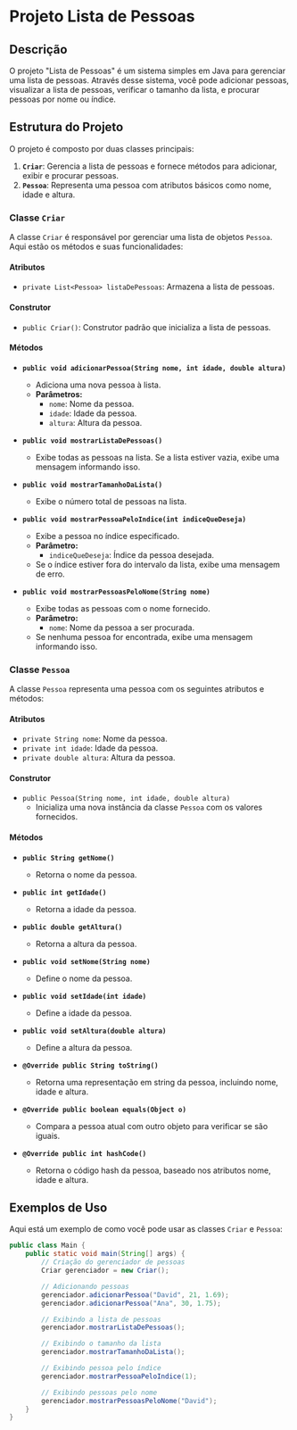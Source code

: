# Projeto Lista de Pessoas

## Descrição

O projeto "Lista de Pessoas" é um sistema simples em Java para gerenciar uma lista de pessoas. Através desse sistema, você pode adicionar pessoas, visualizar a lista de pessoas, verificar o tamanho da lista, e procurar pessoas por nome ou índice.

## Estrutura do Projeto

O projeto é composto por duas classes principais:

1. **`Criar`**: Gerencia a lista de pessoas e fornece métodos para adicionar, exibir e procurar pessoas.
2. **`Pessoa`**: Representa uma pessoa com atributos básicos como nome, idade e altura.

### Classe `Criar`

A classe `Criar` é responsável por gerenciar uma lista de objetos `Pessoa`. Aqui estão os métodos e suas funcionalidades:

#### Atributos

- `private List<Pessoa> listaDePessoas`: Armazena a lista de pessoas.

#### Construtor

- `public Criar()`: Construtor padrão que inicializa a lista de pessoas.

#### Métodos

- **`public void adicionarPessoa(String nome, int idade, double altura)`**
  - Adiciona uma nova pessoa à lista.
  - **Parâmetros:**
    - `nome`: Nome da pessoa.
    - `idade`: Idade da pessoa.
    - `altura`: Altura da pessoa.

- **`public void mostrarListaDePessoas()`**
  - Exibe todas as pessoas na lista. Se a lista estiver vazia, exibe uma mensagem informando isso.

- **`public void mostrarTamanhoDaLista()`**
  - Exibe o número total de pessoas na lista.

- **`public void mostrarPessoaPeloIndice(int indiceQueDeseja)`**
  - Exibe a pessoa no índice especificado.
  - **Parâmetro:**
    - `indiceQueDeseja`: Índice da pessoa desejada.
  - Se o índice estiver fora do intervalo da lista, exibe uma mensagem de erro.

- **`public void mostrarPessoasPeloNome(String nome)`**
  - Exibe todas as pessoas com o nome fornecido.
  - **Parâmetro:**
    - `nome`: Nome da pessoa a ser procurada.
  - Se nenhuma pessoa for encontrada, exibe uma mensagem informando isso.

### Classe `Pessoa`

A classe `Pessoa` representa uma pessoa com os seguintes atributos e métodos:

#### Atributos

- `private String nome`: Nome da pessoa.
- `private int idade`: Idade da pessoa.
- `private double altura`: Altura da pessoa.

#### Construtor

- `public Pessoa(String nome, int idade, double altura)`
  - Inicializa uma nova instância da classe `Pessoa` com os valores fornecidos.

#### Métodos

- **`public String getNome()`**
  - Retorna o nome da pessoa.

- **`public int getIdade()`**
  - Retorna a idade da pessoa.

- **`public double getAltura()`**
  - Retorna a altura da pessoa.

- **`public void setNome(String nome)`**
  - Define o nome da pessoa.

- **`public void setIdade(int idade)`**
  - Define a idade da pessoa.

- **`public void setAltura(double altura)`**
  - Define a altura da pessoa.

- **`@Override public String toString()`**
  - Retorna uma representação em string da pessoa, incluindo nome, idade e altura.

- **`@Override public boolean equals(Object o)`**
  - Compara a pessoa atual com outro objeto para verificar se são iguais.

- **`@Override public int hashCode()`**
  - Retorna o código hash da pessoa, baseado nos atributos nome, idade e altura.

## Exemplos de Uso

Aqui está um exemplo de como você pode usar as classes `Criar` e `Pessoa`:

```java
public class Main {
    public static void main(String[] args) {
        // Criação do gerenciador de pessoas
        Criar gerenciador = new Criar();

        // Adicionando pessoas
        gerenciador.adicionarPessoa("David", 21, 1.69);
        gerenciador.adicionarPessoa("Ana", 30, 1.75);

        // Exibindo a lista de pessoas
        gerenciador.mostrarListaDePessoas();

        // Exibindo o tamanho da lista
        gerenciador.mostrarTamanhoDaLista();

        // Exibindo pessoa pelo índice
        gerenciador.mostrarPessoaPeloIndice(1);

        // Exibindo pessoas pelo nome
        gerenciador.mostrarPessoasPeloNome("David");
    }
}
